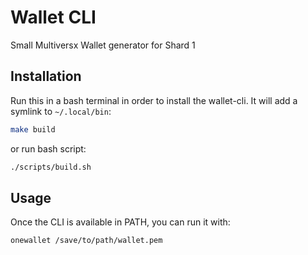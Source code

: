 # Wallet CLI

Small Multiversx Wallet generator for Shard 1

## Installation

Run this in a bash terminal in order to install the wallet-cli. It will add a symlink to `~/.local/bin`:
```bash
make build
```

or run bash script:
```bash
./scripts/build.sh
```

## Usage

Once the CLI is available in PATH, you can run it with:
```bash
onewallet /save/to/path/wallet.pem
```
